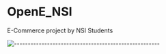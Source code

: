 # OpenE_NSI
E-Commerce project by NSI Students

![-----------------------------------------------------](https://raw.githubusercontent.com/andreasbm/readme/master/assets/lines/rainbow.png)

<!-- Présentation de l'équipe -->
